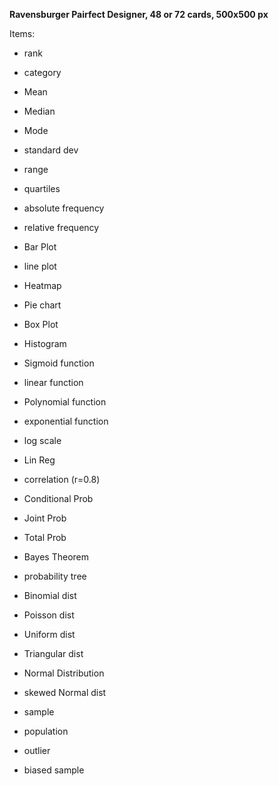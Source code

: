**Ravensburger Pairfect Designer, 48 or 72 cards, 500x500 px**

Items:
   
* rank
* category
* Mean
* Median
* Mode
* standard dev
* range
* quartiles
* absolute frequency
* relative frequency

* Bar Plot
* line plot
* Heatmap
* Pie chart
* Box Plot
* Histogram
* Sigmoid function
* linear function
* Polynomial function
* exponential function

* log scale
* Lin Reg
* correlation (r=0.8)
* Conditional Prob
* Joint Prob
* Total Prob
* Bayes Theorem
* probability tree
* Binomial dist
* Poisson dist

* Uniform dist
* Triangular dist
* Normal Distribution
* skewed Normal dist
* sample
* population
* outlier
* biased sample
